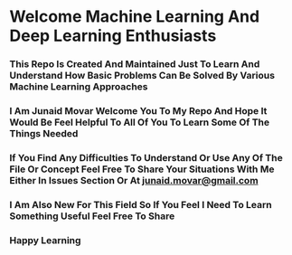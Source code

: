 # Welcome Machine Learning And Deep Learning Enthusiasts 
### This Repo Is Created And Maintained Just To Learn And Understand How Basic Problems Can Be Solved By Various Machine Learning Approaches
### I Am Junaid Movar Welcome You To My Repo And Hope It Would Be Feel Helpful To All Of You To Learn Some Of The Things Needed 
### If You Find Any Difficulties To Understand Or Use Any Of The File Or Concept Feel Free To Share Your Situations With Me Either In Issues Section Or At junaid.movar@gmail.com
### I Am Also New For This Field So If You Feel I Need To Learn Something Useful Feel Free To Share 
### Happy Learning
